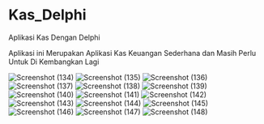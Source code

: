 # Kas_Delphi
Aplikasi Kas Dengan Delphi

Aplikasi ini Merupakan Aplikasi Kas Keuangan Sederhana dan Masih Perlu Untuk Di Kembangkan Lagi

![Screenshot (134)](https://user-images.githubusercontent.com/57186921/100101628-77d31f00-2e9d-11eb-9d7f-9cb2d3236956.png)
![Screenshot (135)](https://user-images.githubusercontent.com/57186921/100101633-7a357900-2e9d-11eb-8846-1ef2995e7aba.png)
![Screenshot (136)](https://user-images.githubusercontent.com/57186921/100101642-7b66a600-2e9d-11eb-84d8-97efe380e8ce.png)
![Screenshot (137)](https://user-images.githubusercontent.com/57186921/100101646-7c97d300-2e9d-11eb-8a59-df7056b07101.png)
![Screenshot (138)](https://user-images.githubusercontent.com/57186921/100101655-7e619680-2e9d-11eb-8476-9f8ea1905ddf.png)
![Screenshot (139)](https://user-images.githubusercontent.com/57186921/100101661-7f92c380-2e9d-11eb-8780-4c0a1a6c774c.png)
![Screenshot (140)](https://user-images.githubusercontent.com/57186921/100101665-815c8700-2e9d-11eb-9181-2a21f6374c5c.png)
![Screenshot (141)](https://user-images.githubusercontent.com/57186921/100101678-86213b00-2e9d-11eb-9caf-03aa78a60c97.png)
![Screenshot (142)](https://user-images.githubusercontent.com/57186921/100101683-87eafe80-2e9d-11eb-8d7d-e5de839287be.png)
![Screenshot (143)](https://user-images.githubusercontent.com/57186921/100101686-891c2b80-2e9d-11eb-9d85-baed96f53612.png)
![Screenshot (144)](https://user-images.githubusercontent.com/57186921/100101688-89b4c200-2e9d-11eb-9202-49186a1e7bcf.png)
![Screenshot (145)](https://user-images.githubusercontent.com/57186921/100101690-8ae5ef00-2e9d-11eb-9330-f744276896f7.png)
![Screenshot (146)](https://user-images.githubusercontent.com/57186921/100101693-8b7e8580-2e9d-11eb-8285-476293c63b05.png)
![Screenshot (147)](https://user-images.githubusercontent.com/57186921/100101698-8cafb280-2e9d-11eb-864a-89570ec554ab.png)
![Screenshot (148)](https://user-images.githubusercontent.com/57186921/100101700-8de0df80-2e9d-11eb-9e4f-c5dad8d36aa2.png)
